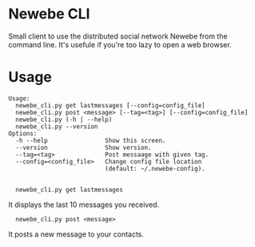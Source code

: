 # Newebe CLI

Small client to use the distributed social network Newebe from the command
line. It's usefule if you're too lazy to open a web browser.

# Usage

    Usage:
      newebe_cli.py get lastmessages [--config=config_file]
      newebe_cli.py post <message> [--tag=<tag>] [--config=config_file]
      newebe_cli.py (-h | --help)
      newebe_cli.py --version
    Options:
      -h --help                Show this screen.
      --version                Show version.
      --tag=<tag>              Post messaage with given tag.
      --config=<config_file>   Change config file location
                               (default: ~/.newebe-config).


      newebe_cli.py get lastmessages

It displays the last 10 messages you received.

      newebe_cli.py post <message>

It posts a new message to your contacts.
